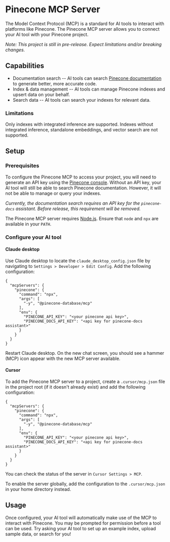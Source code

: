 # Pinecone MCP Server

The Model Context Protocol (MCP) is a standard for AI tools to interact with
platforms like Pinecone. The Pinecone MCP server allows you to connect your AI
tool with your Pinecone project.

_Note: This project is still in pre-release. Expect limitations and/or breaking
changes._

## Capabilities
* Documentation search -- AI tools can search
[Pinecone documentation](https://docs.pinecone.io) to generate better, more
accurate code.
* Index & data management -- AI tools can manage Pinecone indexes and upsert
data on your behalf.
* Search data -- AI tools can search your indexes for relevant data.

### Limitations
Only indexes with integrated inference are supported. Indexes without integrated
inference, standalone embeddings, and vector search are not supported.

## Setup

### Prerequisites

To configure the Pinecone MCP to access your project, you will need to generate
an API key using the [Pinecone console](https://app.pinecone.io). Without an API
key, your AI tool will still be able to search Pinecone documentation. However,
it will not be able to manage or query your indexes.

_Currently, the documentation search requires an API key for the `pinecone-docs`
assistant. Before release, this requirement will be removed._

The Pinecone MCP server requires [Node.js](https://nodejs.org). Ensure that
`node` and `npx` are available in your `PATH`.

### Configure your AI tool

#### Claude desktop

Use Claude desktop to locate the `claude_desktop_config.json` file by navigating
to `Settings > Developer > Edit Config`. Add the following configuration:

```
{
  "mcpServers": {
    "pinecone": {
      "command": "npx",
      "args": [
        "-y", "@pinecone-database/mcp"
      ],
      "env": {
        "PINECONE_API_KEY": "<your pinecone api key>",
        "PINECONE_DOCS_API_KEY": "<api key for pinecone-docs assistant>"
      }
    }
  }
}
```

Restart Claude desktop. On the new chat screen, you should see a hammer (MCP)
icon appear with the new MCP server available.

#### Cursor

To add the Pinecone MCP server to a project, create a `.cursor/mcp.json` file in
the project root (if it doesn't already exist) and add the following
configuration:

```
{
  "mcpServers": {
    "pinecone": {
      "command": "npx",
      "args": [
        "-y", "@pinecone-database/mcp"
      ],
      "env": {
        "PINECONE_API_KEY": "<your pinecone api key>",
        "PINECONE_DOCS_API_KEY": "<api key for pinecone-docs assistant>"
      }
    }
  }
}
```

You can check the status of the server in `Cursor Settings > MCP`.

To enable the server globally, add the configuration to the `.cursor/mcp.json`
in your home directory instead.

## Usage
Once configured, your AI tool will automatically make use of the MCP to interact
with Pinecone. You may be prompted for permission before a tool can be used. Try
asking your AI tool to set up an example index, upload sample data, or search
for you!
